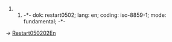 1.  1.  -\*- dok: restart0502; lang: en; coding: iso-8859-1; mode:
        fundamental; -\*-

-\> [Restart050202En](Restart050202En "wikilink")
